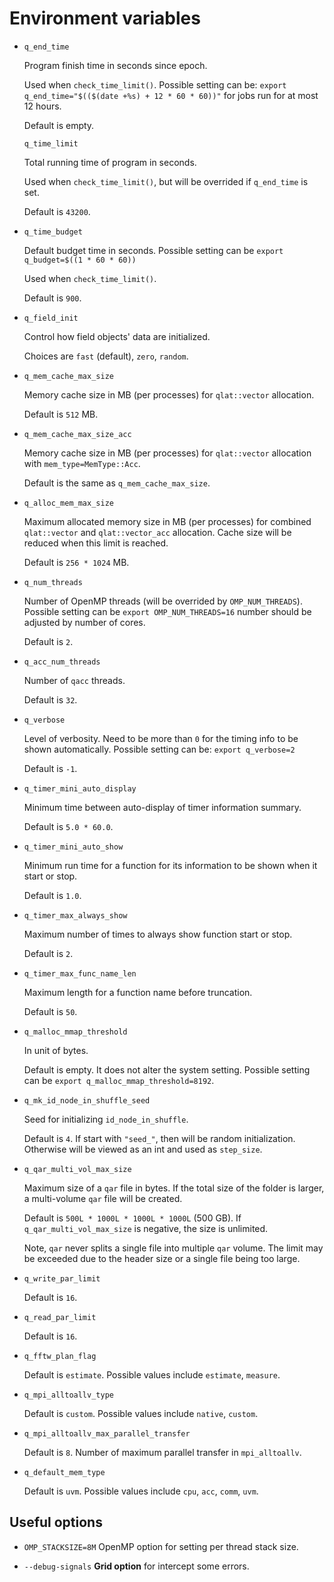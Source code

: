 # Environment variables

- `q_end_time`

  Program finish time in seconds since epoch.

  Used when `check_time_limit()`. Possible setting can be: `export q_end_time="$(($(date +%s) + 12 * 60 * 60))"` for jobs run for at most 12 hours.

  Default is empty.

  `q_time_limit`

  Total running time of program in seconds.

  Used when `check_time_limit()`, but will be overrided if `q_end_time` is set.

  Default is `43200`.

- `q_time_budget`

  Default budget time in seconds. Possible setting can be `export q_budget=$((1 * 60 * 60))`

  Used when `check_time_limit()`.

  Default is `900`.

- `q_field_init`

  Control how field objects' data are initialized.

  Choices are `fast` (default), `zero`, `random`.

- `q_mem_cache_max_size`

  Memory cache size in MB (per processes) for `qlat::vector` allocation.

  Default is `512` MB.

- `q_mem_cache_max_size_acc`

  Memory cache size in MB (per processes) for `qlat::vector` allocation with `mem_type=MemType::Acc`.

  Default is the same as `q_mem_cache_max_size`.

- `q_alloc_mem_max_size`

  Maximum allocated memory size in MB (per processes) for combined `qlat::vector` and `qlat::vector_acc` allocation. Cache size will be reduced when this limit is reached.

  Default is `256 * 1024` MB.

- `q_num_threads`

  Number of OpenMP threads (will be overrided by `OMP_NUM_THREADS`). Possible setting can be `export OMP_NUM_THREADS=16` number should be adjusted by number of cores.

  Default is `2`.

- `q_acc_num_threads`

  Number of `qacc` threads.

  Default is `32`.

- `q_verbose`

  Level of verbosity. Need to be more than `0` for the timing info to be shown automatically. Possible setting can be: `export q_verbose=2`

  Default is `-1`.

- `q_timer_mini_auto_display`

  Minimum time between auto-display of timer information summary.

  Default is `5.0 * 60.0`.

- `q_timer_mini_auto_show`

  Minimum run time for a function for its information to be shown when it start or stop.

  Default is `1.0`.

- `q_timer_max_always_show`

  Maximum number of times to always show function start or stop.

  Default is `2`.

- `q_timer_max_func_name_len`

  Maximum length for a function name before truncation.

  Default is `50`.

- `q_malloc_mmap_threshold`

  In unit of bytes.

  Default is empty. It does not alter the system setting. Possible setting can be `export q_malloc_mmap_threshold=8192`.

- `q_mk_id_node_in_shuffle_seed`

  Seed for initializing `id_node_in_shuffle`.

  Default is `4`. If start with `"seed_"`, then will be random initialization. Otherwise will be viewed as an int and used as `step_size`.

- `q_qar_multi_vol_max_size`

  Maximum size of a `qar` file in bytes. If the total size of the folder is larger, a multi-volume `qar` file will be created.

  Default is `500L * 1000L * 1000L * 1000L` (500 GB). If `q_qar_multi_vol_max_size` is negative, the size is unlimited.

  Note, `qar` never splits a single file into multiple `qar` volume. The limit may be exceeded due to the header size or a single file being too large.

- `q_write_par_limit`

  Default is `16`.

- `q_read_par_limit`

  Default is `16`.

- `q_fftw_plan_flag`

  Default is `estimate`. Possible values include `estimate`, `measure`.

- `q_mpi_alltoallv_type`

  Default is `custom`. Possible values include `native`, `custom`.

- `q_mpi_alltoallv_max_parallel_transfer`

  Default is `8`. Number of maximum parallel transfer in `mpi_alltoallv`.

- `q_default_mem_type`

  Default is `uvm`. Possible values include `cpu`, `acc`, `comm`, `uvm`.

## Useful options

- `OMP_STACKSIZE=8M` OpenMP option for setting per thread stack size.

- `--debug-signals` **Grid option** for intercept some errors.
